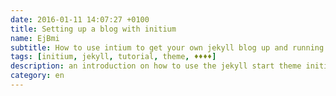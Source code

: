 ```yaml
---
date: 2016-01-11 14:07:27 +0100
title: Setting up a blog with initium
name: EjBmi
subtitle: How to use intium to get your own jekyll blog up and running
tags: [initium, jekyll, tutorial, theme, ♦♦♦♦]
description: an introduction on how to use the jekyll start theme initium
category: en
---
```

